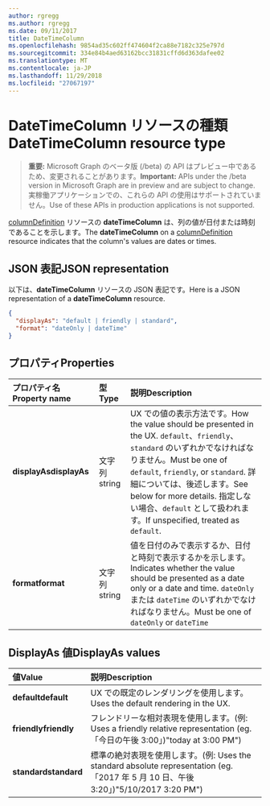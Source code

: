 ```yaml
---
author: rgregg
ms.author: rgregg
ms.date: 09/11/2017
title: DateTimeColumn
ms.openlocfilehash: 9854ad35c602ff474604f2ca88e7182c325e797d
ms.sourcegitcommit: 334e84b4aed63162bcc31831cffd6d363dafee02
ms.translationtype: MT
ms.contentlocale: ja-JP
ms.lasthandoff: 11/29/2018
ms.locfileid: "27067197"
---
```

# <a name="datetimecolumn-resource-type"></a><span data-ttu-id="932c0-102">DateTimeColumn リソースの種類</span><span class="sxs-lookup"><span data-stu-id="932c0-102">DateTimeColumn resource type</span></span>

> <span data-ttu-id="932c0-103">**重要:** Microsoft Graph のベータ版 (/beta) の API はプレビュー中であるため、変更されることがあります。</span><span class="sxs-lookup"><span data-stu-id="932c0-103">**Important:** APIs under the /beta version in Microsoft Graph are in preview and are subject to change.</span></span> <span data-ttu-id="932c0-104">実稼働アプリケーションでの、これらの API の使用はサポートされていません。</span><span class="sxs-lookup"><span data-stu-id="932c0-104">Use of these APIs in production applications is not supported.</span></span>

<span data-ttu-id="932c0-105">[columnDefinition](columndefinition.md) リソースの **dateTimeColumn** は、列の値が日付または時刻であることを示します。</span><span class="sxs-lookup"><span data-stu-id="932c0-105">The **dateTimeColumn** on a [columnDefinition](columndefinition.md) resource indicates that the column's values are dates or times.</span></span>

## <a name="json-representation"></a><span data-ttu-id="932c0-106">JSON 表記</span><span class="sxs-lookup"><span data-stu-id="932c0-106">JSON representation</span></span>

<span data-ttu-id="932c0-107">以下は、**dateTimeColumn** リソースの JSON 表記です。</span><span class="sxs-lookup"><span data-stu-id="932c0-107">Here is a JSON representation of a **dateTimeColumn** resource.</span></span>
<!-- { "blockType": "resource", "@odata.type": "microsoft.graph.dateTimeColumn" } -->

```json
{
  "displayAs": "default | friendly | standard",
  "format": "dateOnly | dateTime"
}
```

## <a name="properties"></a><span data-ttu-id="932c0-108">プロパティ</span><span class="sxs-lookup"><span data-stu-id="932c0-108">Properties</span></span>

| <span data-ttu-id="932c0-109">プロパティ名</span><span class="sxs-lookup"><span data-stu-id="932c0-109">Property name</span></span>      | <span data-ttu-id="932c0-110">型</span><span class="sxs-lookup"><span data-stu-id="932c0-110">Type</span></span>               | <span data-ttu-id="932c0-111">説明</span><span class="sxs-lookup"><span data-stu-id="932c0-111">Description</span></span>
|:-------------------|:-------------------|:----------------------------------------------
| <span data-ttu-id="932c0-112">**displayAs**</span><span class="sxs-lookup"><span data-stu-id="932c0-112">**displayAs**</span></span>      | <span data-ttu-id="932c0-113">文字列</span><span class="sxs-lookup"><span data-stu-id="932c0-113">string</span></span>             | <span data-ttu-id="932c0-114">UX での値の表示方法です。</span><span class="sxs-lookup"><span data-stu-id="932c0-114">How the value should be presented in the UX.</span></span> <span data-ttu-id="932c0-115">`default`、`friendly`、`standard` のいずれかでなければなりません。</span><span class="sxs-lookup"><span data-stu-id="932c0-115">Must be one of `default`, `friendly`, or `standard`.</span></span> <span data-ttu-id="932c0-116">詳細については、後述します。</span><span class="sxs-lookup"><span data-stu-id="932c0-116">See below for more details.</span></span> <span data-ttu-id="932c0-117">指定しない場合、`default` として扱われます。</span><span class="sxs-lookup"><span data-stu-id="932c0-117">If unspecified, treated as `default`.</span></span>
| <span data-ttu-id="932c0-118">**format**</span><span class="sxs-lookup"><span data-stu-id="932c0-118">**format**</span></span>         | <span data-ttu-id="932c0-119">文字列</span><span class="sxs-lookup"><span data-stu-id="932c0-119">string</span></span>             | <span data-ttu-id="932c0-120">値を日付のみで表示するか、日付と時刻で表示するかを示します。</span><span class="sxs-lookup"><span data-stu-id="932c0-120">Indicates whether the value should be presented as a date only or a date and time.</span></span> <span data-ttu-id="932c0-121">`dateOnly` または `dateTime` のいずれかでなければなりません。</span><span class="sxs-lookup"><span data-stu-id="932c0-121">Must be one of `dateOnly` or `dateTime`</span></span>

## <a name="displayas-values"></a><span data-ttu-id="932c0-122">DisplayAs 値</span><span class="sxs-lookup"><span data-stu-id="932c0-122">DisplayAs values</span></span>

| <span data-ttu-id="932c0-123">値</span><span class="sxs-lookup"><span data-stu-id="932c0-123">Value</span></span>        | <span data-ttu-id="932c0-124">説明</span><span class="sxs-lookup"><span data-stu-id="932c0-124">Description</span></span>
|:-------------|:--------------------------------------------------------------
| <span data-ttu-id="932c0-125">**default**</span><span class="sxs-lookup"><span data-stu-id="932c0-125">**default**</span></span>  | <span data-ttu-id="932c0-126">UX での既定のレンダリングを使用します。</span><span class="sxs-lookup"><span data-stu-id="932c0-126">Uses the default rendering in the UX.</span></span>
| <span data-ttu-id="932c0-127">**friendly**</span><span class="sxs-lookup"><span data-stu-id="932c0-127">**friendly**</span></span> | <span data-ttu-id="932c0-128">フレンドリーな相対表現を使用します。(例: </span><span class="sxs-lookup"><span data-stu-id="932c0-128">Uses a friendly relative representation (eg.</span></span> <span data-ttu-id="932c0-129">「今日の午後 3:00」)</span><span class="sxs-lookup"><span data-stu-id="932c0-129">"today at 3:00 PM")</span></span>
| <span data-ttu-id="932c0-130">**standard**</span><span class="sxs-lookup"><span data-stu-id="932c0-130">**standard**</span></span> | <span data-ttu-id="932c0-131">標準の絶対表現を使用します。(例: </span><span class="sxs-lookup"><span data-stu-id="932c0-131">Uses the standard absolute representation (eg.</span></span> <span data-ttu-id="932c0-132">「2017 年 5 月 10 日、午後 3:20」)</span><span class="sxs-lookup"><span data-stu-id="932c0-132">"5/10/2017 3:20 PM")</span></span>


<!-- {
  "type": "#page.annotation",
  "description": "",
  "keywords": "",
  "section": "documentation",
  "tocPath": "Resources/DateTimeColumn"
} -->
